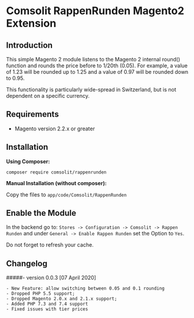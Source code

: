 Comsolit RappenRunden Magento2 Extension
========================================

Introduction
------------
This simple Magento 2 module listens to the Magento 2 internal round() function and rounds the price before to 1/20th (0.05).
For example, a value of 1.23 will be rounded up to 1.25 and a value of 0.97 will be rounded down to 0.95.

This functionality is particularly wide-spread in Switzerland, but is not dependent on a specific currency.

Requirements
------------
* Magento version 2.2.x or greater

Installation
------------
**Using Composer:**

``composer require comsolit/rappenrunden``

**Manual Installation (without composer):**

Copy the files to ``app/code/Comsolit/RappenRunden``

Enable the Module
------------
In the backend go to:
``Stores -> Configuration -> Comsolit -> Rappen Runden``
and under ``General -> Enable Rappen Runden`` set the Option to ``Yes``. 

Do not forget to refresh your cache.


Changelog
------------

#####- version 0.0.3 [07 April 2020]

    - New Feature: allow switching between 0.05 and 0.1 rounding
    - Dropped PHP 5.5 support;
    - Dropped Magento 2.0.x and 2.1.x support;
    - Added PHP 7.3 and 7.4 support
    - Fixed issues with tier prices

    
    
